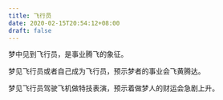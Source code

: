 ```yaml
---
title: 飞行员
date: 2020-02-15T20:54:12+08:00
draft: false
---
```


梦中见到飞行员，是事业腾飞的象征。<br>


梦见飞行员或者自己成为飞行员，预示梦者的事业会飞黄腾达。<br>


梦见飞行员驾驶飞机做特技表演，预示着做梦人的财运会急剧上升。<br>
